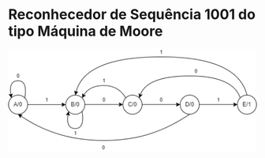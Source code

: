 # Reconhecedor de Sequência 1001 do tipo Máquina de Moore

![image](https://github.com/fellip13/projeto-sistemas-digitais/blob/main/Quest%C3%A3o%203%20-%20a.png)


